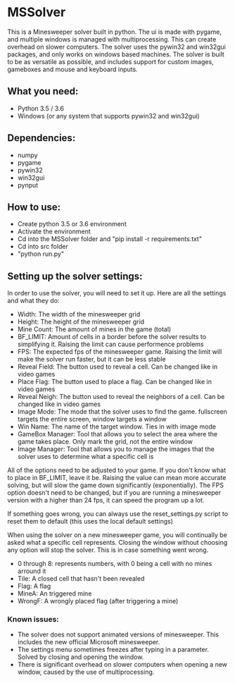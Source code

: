 # MSSolver

This is a Minesweeper solver built in python. The ui is made with pygame, and multiple windows is managed with multiprocessing. This can create overhead on slower computers. The solver uses the pywin32 and win32gui packages, and only works on windows based machines. The solver is built to be as versatile as possible, and includes support for custom images, gameboxes and mouse and keyboard inputs.


## What you need:
* Python 3.5 / 3.6
* Windows (or any system that supports pywin32 and win32gui)


## Dependencies:
* numpy
* pygame
* pywin32
* win32gui
* pynput

## How to use:
* Create python 3.5 or 3.6 environment
* Activate the environment
* Cd into the MSSolver folder and "pip install -r requirements.txt"
* Cd into src folder
* "python run.py"

## Setting up the solver settings:
In order to use the solver, you will need to set it up. Here are all the settings and what they do:
* Width: The width of the minesweeper grid
* Height: The height of the minesweeper grid
* Mine Count: The amount of mines in the game (total)
* BF_LIMIT: Amount of cells in a border before the solver results to simplifying it. Raising the limit can cause performence problems
* FPS: The expected fps of the minesweeper game. Raising the limit will make the solver run faster, but it can be less stable
* Reveal Field: The button used to reveal a cell. Can be changed like in video games
* Place Flag: The button used to place a flag. Can be changed like in video games
* Reveal Neigh: The button used to reveal the neighbors of a cell. Can be changed like in video games
* Image Mode: The mode that the solver uses to find the game. fullscreen targets the entire screen, window targets a window
* Win Name: The name of the target window. Ties in with image mode
* GameBox Manager: Tool that allows you to select the area where the game takes place. Only mark the grid, not the entire window
* Image Manager: Tool that allows you to manage the images that the solver uses to determine what a specific cell is

All of the options need to be adjusted to your game. If you don't know what to place in BF_LIMIT, leave it be. Raising the value can mean more accurate solving, but will slow the game down significantly (exponentially). The FPS option doesn't need to be changed, but if you are running a minesweeper version with a higher than 24 fps, it can speed the program up a lot.

If something goes wrong, you can always use the reset_settings.py script to reset them to default (this uses the local default settings)

When using the solver on a new minesweeper game, you will continually be asked what a specific cell represents. Closing the window without choosing any option will stop the solver. This is in case something went wrong. 
* 0 through 8: represents numbers, with 0 being a cell with no mines arround it
* Tile: A closed cell that hasn't been revealed
* Flag: A flag
* MineA: An triggered mine
* WrongF: A wrongly placed flag (after triggering a mine)

### Known issues:
* The solver does not support animated versions of minesweeper. This includes the new official Microsoft minesweeper.
* The settings menu sometimes freezes after typing in a parameter. Solved by closing and opening the window.
* There is significant overhead on slower computers when opening a new window, caused by the use of multiprocessing.
